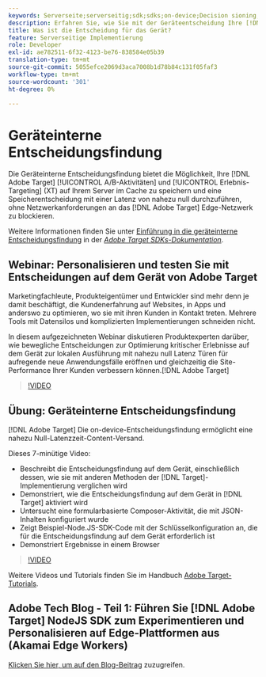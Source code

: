 ```yaml
---
keywords: Serverseite;serverseitig;sdk;sdks;on-device;Decision sioning;on device;ondevice;zero latency;latency;near-zero;node.js
description: Erfahren Sie, wie Sie mit der Geräteentscheidung Ihre [!DNL Target] A/B- und MVT-Aktivitäten auf Ihrem Server zwischenspeichern können, um eine Speicherentscheidung bei einer Latenz von nahe Null durchzuführen.
title: Was ist die Entscheidung für das Gerät?
feature: Serverseitige Implementierung
role: Developer
exl-id: ae782511-6f32-4123-be76-838584e05b39
translation-type: tm+mt
source-git-commit: 5055efce2069d3aca7008b1d78b84c131f05faf3
workflow-type: tm+mt
source-wordcount: '301'
ht-degree: 0%

---
```


# Geräteinterne Entscheidungsfindung

Die Geräteinterne Entscheidungsfindung bietet die Möglichkeit, Ihre [!DNL Adobe Target] [!UICONTROL A/B-Aktivitäten] und [!UICONTROL Erlebnis-Targeting] (XT) auf Ihrem Server im Cache zu speichern und eine Speicherentscheidung mit einer Latenz von nahezu null durchzuführen, ohne Netzwerkanforderungen an das [!DNL Adobe Target] Edge-Netzwerk zu blockieren.

Weitere Informationen finden Sie unter [Einführung in die geräteinterne Entscheidungsfindung](https://adobetarget-sdks.gitbook.io/docs/on-device-decisioning/introduction-to-on-device-decisioning) in der *[Adobe Target SDKs-Dokumentation](https://adobetarget-sdks.gitbook.io/docs/)*.

## Webinar: Personalisieren und testen Sie mit Entscheidungen auf dem Gerät von Adobe Target

Marketingfachleute, Produkteigentümer und Entwickler sind mehr denn je damit beschäftigt, die Kundenerfahrung auf Websites, in Apps und anderswo zu optimieren, wo sie mit ihren Kunden in Kontakt treten. Mehrere Tools mit Datensilos und komplizierten Implementierungen schneiden nicht.

In diesem aufgezeichneten Webinar diskutieren Produktexperten darüber, wie bewegliche Entscheidungen zur Optimierung kritischer Erlebnisse auf dem Gerät zur lokalen Ausführung mit nahezu null Latenz Türen für aufregende neue Anwendungsfälle eröffnen und gleichzeitig die Site-Performance Ihrer Kunden verbessern können.[!DNL Adobe Target]

>[!VIDEO](https://video.tv.adobe.com/v/328148)

## Übung: Geräteinterne Entscheidungsfindung

[!DNL Adobe Target] Die on-device-Entscheidungsfindung ermöglicht eine nahezu Null-Latenzzeit-Content-Versand.

Dieses 7-minütige Video:

* Beschreibt die Entscheidungsfindung auf dem Gerät, einschließlich dessen, wie sie mit anderen Methoden der [!DNL Target]-Implementierung verglichen wird
* Demonstriert, wie die Entscheidungsfindung auf dem Gerät in [!DNL Target] aktiviert wird
* Untersucht eine formularbasierte Composer-Aktivität, die mit JSON-Inhalten konfiguriert wurde
* Zeigt Beispiel-Node.JS-SDK-Code mit der Schlüsselkonfiguration an, die für die Entscheidungsfindung auf dem Gerät erforderlich ist
* Demonstriert Ergebnisse in einem Browser

>[!VIDEO](https://video.tv.adobe.com/v/329032)

Weitere Videos und Tutorials finden Sie im Handbuch [Adobe Target-Tutorials](https://experienceleague.adobe.com/docs/target-learn/tutorials/overview.html).

## Adobe Tech Blog - Teil 1: Führen Sie [!DNL Adobe Target] NodeJS SDK zum Experimentieren und Personalisieren auf Edge-Plattformen aus (Akamai Edge Workers)

[Klicken Sie hier, um auf den Blog-Beitrag](https://medium.com/adobetech/part-1-run-adobe-target-nodejs-sdk-for-experimentation-and-personalization-on-edge-platforms-4d8660964ed9) zuzugreifen.
